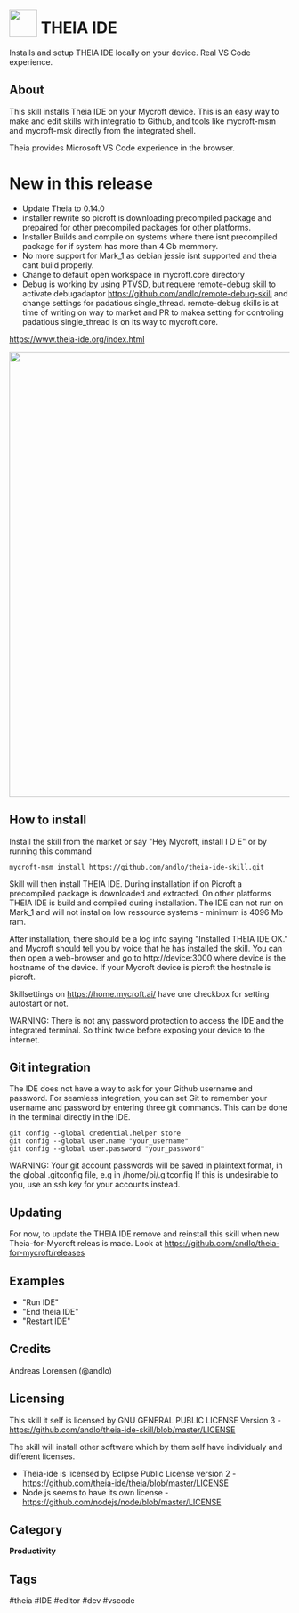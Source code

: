 # <img src='theia.png' card_color='#40DBB0' width='50' style='vertical-align:bottom'/> THEIA IDE
Installs and setup THEIA IDE locally on your device. Real VS Code experience.


## About
This skill installs Theia IDE on your Mycroft device. This is an easy way to make and edit skills 
with integratio to Github, and tools like mycroft-msm and mycroft-msk directly from the integrated 
shell.

Theia provides Microsoft VS Code experience in the browser.

# New in this release
* Update Theia to 0.14.0
* installer rewrite so picroft is downloading precompiled package and prepaired for other precompiled
packages for other platforms.
* Installer Builds and compile on systems where there isnt precompiled package for if system has more
than 4 Gb memmory.
* No more support for Mark_1 as debian jessie isnt supported and theia cant build properly. 
* Change to default open workspace in mycroft.core directory
* Debug is working by using PTVSD, but requere remote-debug skill to activate debugadaptor 
https://github.com/andlo/remote-debug-skill and change settings for padatious single_thread. 
remote-debug skills is at time of writing on way to market and PR to makea setting for 
controling padatious single_thread is on its way to mycroft.core. 
 

https://www.theia-ide.org/index.html

<img src='https://raw.githubusercontent.com/andlo/theia-ide-skill/master/screenshot.png' card_color='#40DBB0' width=800 style='vertical-align:bottom'/>

## How to install
Install the skill from the market or say "Hey Mycroft, install I D E" or by running this command
```
mycroft-msm install https://github.com/andlo/theia-ide-skill.git
```
Skill will then install THEIA IDE. During installation if on Picroft a precompiled package is 
downloaded and extracted. On other platforms THEIA IDE is build and compiled during installation.
The IDE can not run on Mark_1 and will not instal on low ressource systems - minimum is 4096 Mb ram.

After installation, there should be a log info saying "Installed THEIA IDE OK." and Mycroft should tell 
you by voice that he has installed the skill.
You can then open a web-browser and go to http://device:3000 where device is the hostname of the device.
If your Mycroft device is picroft the hostnale is picroft. 

Skillsettings on https://home.mycroft.ai/ have one checkbox for setting autostart or not.

WARNING: There is not any password protection to access the IDE and the integrated terminal.
So think twice before exposing your device to the internet.

## Git integration
The IDE does not have a way to ask for your Github username and password. For seamless integration, 
you can set Git to remember your username and password by entering three git commands.
This can be done in the terminal directly in the IDE.

```
git config --global credential.helper store
git config --global user.name "your_username"
git config --global user.password "your_password"
```

WARNING: Your git account passwords will be saved in plaintext format, in the global
.gitconfig file, e.g in /home/pi/.gitconfig
If this is undesirable to you, use an ssh key for your accounts instead.


## Updating
For now, to update the THEIA IDE remove and reinstall this skill when new Theia-for-Mycroft 
releas is made. Look at https://github.com/andlo/theia-for-mycroft/releases 


## Examples
* "Run IDE"
* "End theia IDE"
* "Restart IDE"

## Credits
Andreas Lorensen (@andlo)

## Licensing
This skill it self is licensed by GNU GENERAL PUBLIC LICENSE Version 3 - https://github.com/andlo/theia-ide-skill/blob/master/LICENSE

The skill will install other software which by them self have individualy and different licenses.
* Theia-ide is licensed by Eclipse Public License version  2 - https://github.com/theia-ide/theia/blob/master/LICENSE
* Node.js seems to have its own license - https://github.com/nodejs/node/blob/master/LICENSE

## Category
**Productivity**

## Tags
#theia
#IDE
#editor
#dev
#vscode
